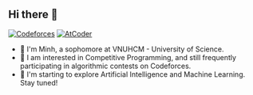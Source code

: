 ## Hi there 👋

[![Codeforces](https://badges.joonhyung.xyz/codeforces/hydroshiba.svg)](https://codeforces.com/profile/hydroshiba)
[![AtCoder](https://badges.joonhyung.xyz/atcoder/hydroshiba.svg?logo=https://img.atcoder.jp/assets/logo.png)](https://atcoder.jp/users/hydroshiba)

- 🦭 I'm Minh, a sophomore at VNUHCM - University of Science.
- 🔭 I am interested in Competitive Programming, and still frequently participating in algorithmic contests on Codeforces.
- 🌱 I'm starting to explore Artificial Intelligence and Machine Learning. Stay tuned!
